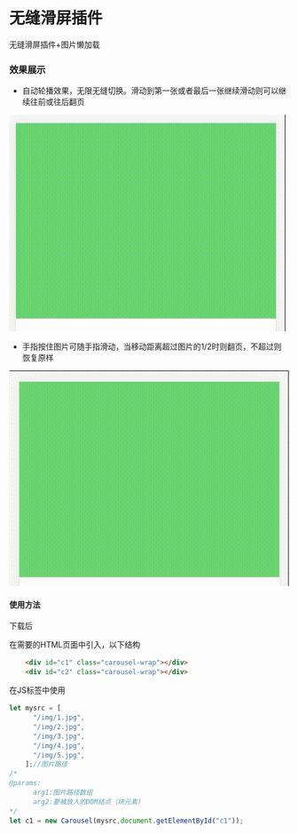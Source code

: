 # 无缝滑屏插件
无缝滑屏插件+图片懒加载

### 效果展示

* 自动轮播效果，无限无缝切换。滑动到第一张或者最后一张继续滑动则可以继续往前或往后翻页

<img src="/img/无缝滑屏-1.gif"/>

* 手指按住图片可随手指滑动，当移动距离超过图片的1/2时则翻页，不超过则恢复原样

<img src="/img/无缝滑屏-2.gif"/>

#### 使用方法

下载后

在需要的HTML页面中引入，以下结构
```HTML
    <div id="c1" class="carousel-wrap"></div>
    <div id="c2" class="carousel-wrap"></div>
```
在JS标签中使用

```javascript
let mysrc = [
      "/img/1.jpg",
      "/img/2.jpg",
      "/img/3.jpg",
      "/img/4.jpg",
      "/img/5.jpg",
    ];//图片路径
/*
@params:
      arg1:图片路径数组
      arg2:要被放入的DOM结点（块元素）
*/
let c1 = new Carousel(mysrc,document.getElementById("c1"));
```

